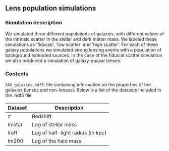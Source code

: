 ## Lens population simulations

### Simulation description 

We simulated three different populations of galaxies, with different values of the intrinsic scatter in the stellar and dark matter mass. We labeled these simulations as 'fiducial', 'low scatter' and 'high scatter'.
For each of these galaxy populations we simulated strong lensing events with a population of background extended sources.
In the case of the fiducial scatter simulation we also produced a simulation of galaxy-quasar lenses.

### Contents

`XXX_galaxies.hdf5`: file containing information on the properties of the galaxies (lenses and non-lenses). Below is a list of the datasets included in the .hdf5 file

| Dataset | Description                       |
| ------- | --------------------------------- |
| z       | Redshift                          |
| lmstar  | Log of stellar mass               |
| lreff   | Log of half-light radius (in kpc) |
| lm200   | Log of the halo mass              |


